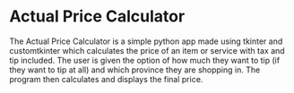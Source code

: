 # Actual Price Calculator
The Actual Price Calculator is a simple python app made using tkinter and customtkinter which calculates the price of an item or service with tax and tip included. The user is given the option of how much they want to tip (if they want to tip at all) and which province they are shopping in. The program then calculates and displays the final price.
